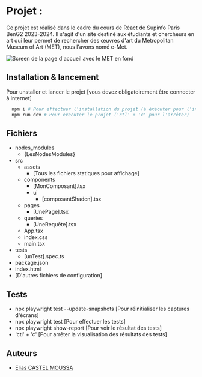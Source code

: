 # Projet :

Ce projet est réalisé dans le cadre du cours de Réact de Supinfo Paris BenG2 2023-2024.
Il s'agit d'un site destiné aux étudiants et chercheurs en art qui leur permet de rechercher des œuvres d'art du Metropolitan Museum of Art (MET), nous l'avons nomé e-Met.

![Screen de la page d'accueil avec le MET en fond](https://eliascastel.ddns.net/e-met/websiteHomeScreen.png "website E-MET Home Screen")

## Installation & lancement

Pour unstaller et lancer le projet [vous devez obligatoirement être connecter à internet]

```bash
  npm i # Pour effectuer l'installation du projet (à éxécuter pour l'installation ou lors de chaque montée de version)
  npm run dev # Pour executer le projet ('ctl' + 'c' pour l'arrêter)
```

## Fichiers

- nodes_modules
  - {LesNodesModules}
- src
  - assets
      - [Tous les fichiers statiques pour affichage]
  - components
      - [MonComposant].tsx
      - ui
        - [composantShadcn].tsx
  - pages
      - [UnePage].tsx
  - queries
      - [UneRequête].tsx
  - App.tsx
  - index.css
  - main.tsx
- tests
  - [unTest].spec.ts
- package.json
- index.html
- [D'autres fichiers de configuration]

## Tests

- npx playwright test --update-snapshots [Pour réinitialiser les captures d'écrans]
- npx playwright test [Pour effectuer les tests]
- npx playwright show-report [Pour voir le résultat des tests]
- 'ctl' + 'c' [Pour arrêter la visualisation  des résultats des tests]

## Auteurs

- [Elias CASTEL MOUSSA](http://github.com/eliasctl)

